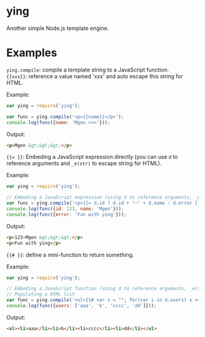 # ying
Another simple Node.js template engine.

# Examples
`ying.compile`: compile a template string to a JavaScript function.  
`{{xxx}}`: reference a value named 'xxx' and auto escape this string for HTML.

Example:
```javascript
var ying = require('ying');

var func = ying.compile('<p>{{name}}</p>');
console.log(func({name: 'Mgen >>>'}));
```

Output:
```html
<p>Mgen &gt;&gt;&gt;</p>
```


`{{= }}`: Embeding a JavaScript expression directly (you can use `d` to reference arguments and `_e(str)` to escape string for HTML).

Example:
```javascript
var ying = require('ying');

// Embeding a JavaScript expression (using d to reference arguments, _e(str) to escape string for HTML))
var func = ying.compile('<p>{{= d.id ? d.id + "~" + d.name : d.error }}</p>');
console.log(func({id: 123, name: 'Mgen'}));
console.log(func({error: 'Fun with ying'}));
```

Output:
```html
<p>123~Mgen &gt;&gt;&gt;</p>
<p>Fun with ying</p>
```

`{{# }}`: define a mini-function to return something.

Example:
```javascript
var ying = require('ying');

// Embeding a JavaScript function (using d to reference arguments, _e(str) to escape string for HTML))
// Populating a HTML list
var func = ying.compile('<ul>{{# var s = ""; for(var i in d.users) s += "<li>" + d.users[i] + "</li>"; return s; }}</ul>');
console.log(func({users: ['aaa', 'b', 'cccc', 'dd']}));
```

Output:
```html
<ul><li>aaa</li><li>b</li><li>cccc</li><li>dd</li></ul>
```
